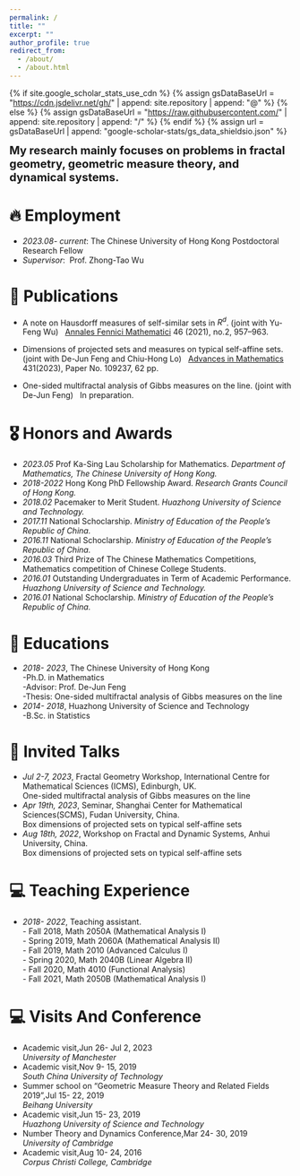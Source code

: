 ```yaml
---
permalink: /
title: ""
excerpt: ""
author_profile: true
redirect_from: 
  - /about/
  - /about.html
---
```


{% if site.google_scholar_stats_use_cdn %}
{% assign gsDataBaseUrl = "https://cdn.jsdelivr.net/gh/" | append: site.repository | append: "@" %}
{% else %}
{% assign gsDataBaseUrl = "https://raw.githubusercontent.com/" | append: site.repository | append: "/" %}
{% endif %}
{% assign url = gsDataBaseUrl | append: "google-scholar-stats/gs_data_shieldsio.json" %}

<span class='anchor' id='about-me'></span>
<div style="font-weight: bold; font-size: 20px;">
  My research mainly focuses on problems in fractal geometry, geometric measure theory, and dynamical systems.
</div>





# 🔥  Employment
- *2023.08- current*: The Chinese University of Hong Kong
                       Postdoctoral Research Fellow
- *Supervisor*:&nbsp; Prof. Zhong-Tao Wu

# 📝 Publications 

- A note on Hausdorff measures of self-similar sets in $R^d$. (joint with Yu-Feng Wu) &nbsp;  [Annales Fennici Mathematici](https://afm.journal.fi/article/view/110908) 46 (2021), no.2, 957–963.
  
- Dimensions of projected sets and measures on typical self-affine sets. (joint with De-Jun Feng and Chiu-Hong Lo) &nbsp;  [Advances in Mathematics](https://doi.org/10.1016/j.aim.2023.109237) 431(2023), Paper No. 109237, 62 pp.  
  
- One-sided multifractal analysis of Gibbs measures on the line. (joint with De-Jun Feng) &nbsp; In preparation. 


# 🎖 Honors and Awards
- *2023.05*    Prof Ka-Sing Lau Scholarship for Mathematics. *Department of Mathematics, The Chinese University of Hong Kong.*
- *2018-2022* Hong Kong PhD Fellowship Award. *Research Grants Council of Hong Kong.*
- *2018.02*    Pacemaker to Merit Student. *Huazhong University of Science and Technology.*
- *2017.11*    National Schoclarship. *Ministry of Education of the People’s Republic of China.*
- *2016.11*    National Schoclarship. *Ministry of Education of the People’s Republic of China.*
- *2016.03*    Third Prize of The Chinese Mathematics Competitions, Mathematics competition of Chinese College Students.
- *2016.01*    Outstanding Undergraduates in Term of Academic Performance. *Huazhong University of Science and Technology.*
- *2016.01*    National Schoclarship. *Ministry of Education of the People’s Republic of China.*



# 📖 Educations
- *2018- 2023*, The Chinese University of Hong Kong
    <div>-Ph.D. in Mathematics</div>
    <div>-Advisor: Prof. De-Jun Feng</div>
    <div>-Thesis: One-sided multifractal analysis of Gibbs measures on the line</div>
- *2014- 2018*, Huazhong University of Science and Technology
    <div>-B.Sc. in Statistics</div>

# 💬 Invited Talks
- *Jul 2-7, 2023*, Fractal Geometry Workshop, International Centre for Mathematical Sciences (ICMS), Edinburgh, UK. 
    <div>One-sided multifractal analysis of Gibbs measures on the line</div>
- *Apr 19th, 2023*, Seminar, Shanghai Center for Mathematical Sciences(SCMS), Fudan University, China.
    <div>Box dimensions of projected sets on typical self-affine sets</div>
- *Aug 18th, 2022*, Workshop on Fractal and Dynamic Systems, Anhui University, China.
    <div>Box dimensions of projected sets on typical self-affine sets</div>

# 💻 Teaching Experience
- *2018- 2022*, Teaching assistant.
    <div>- Fall 2018, Math 2050A (Mathematical Analysis I)</div>
    <div>- Spring 2019, Math 2060A (Mathematical Analysis II)</div>
    <div>- Fall 2019, Math 2010 (Advanced Calculus I)</div>
    <div>- Spring 2020, Math 2040B (Linear Algebra II)</div>
    <div>- Fall 2020, Math 4010 (Functional Analysis)</div>
    <div>- Fall 2021, Math 2050B (Mathematical Analysis I)</div>
    

# 💻 Visits And Conference
- Academic visit,Jun 26- Jul 2, 2023
     <div style="font-style: italic;">University of Manchester</div>
- Academic visit,Nov 9- 15, 2019
     <div style="font-style: italic;">South China University of Technology</div>
- Summer school on “Geometric Measure Theory and Related Fields 2019”,Jul 15- 22, 2019
     <div style="font-style: italic;">Beihang University</div>
- Academic visit,Jun 15- 23, 2019
     <div style="font-style: italic;">Huazhong University of Science and Technology</div>
- Number Theory and Dynamics Conference,Mar 24- 30, 2019
     <div style="font-style: italic;">University of Cambridge</div>
- Academic visit,Aug 10- 24, 2016
     <div style="font-style: italic;">Corpus Christi College, Cambridge</div>